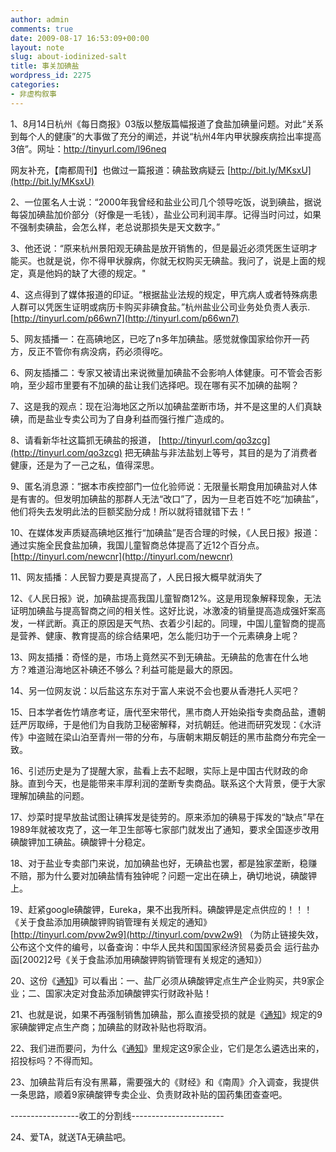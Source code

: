 ```yaml
---
author: admin
comments: true
date: 2009-08-17 16:53:09+00:00
layout: note
slug: about-iodinized-salt
title: 事关加碘盐
wordpress_id: 2275
categories:
- 非虚构叙事
---
```


1、8月14日杭州《每日商报》03版以整版篇幅报道了食盐加碘量问题。对此“关系到每个人的健康”的大事做了充分的阐述，并说“杭州4年内甲状腺疾病捡出率提高3倍”。网址：[http://tinyurl.com/l96neq ](http://tinyurl.com/l96neq)

网友补充，【南都周刊】也做过一篇报道：碘盐致病疑云 [http://bit.ly/MKsxU](http://bit.ly/MKsxU)

2、一位匿名人士说：“2000年我曾经和盐业公司几个领导吃饭，说到碘盐，据说每袋加碘盐加价部分（好像是一毛钱），盐业公司利润丰厚。记得当时问过，如果不强制卖碘盐，会怎么样，老总说那损失是天文数字。”

3、他还说：“原来杭州景阳观无碘盐是放开销售的，但是最近必须凭医生证明才能买。也就是说，你不得甲状腺病，你就无权购买无碘盐。我问了，说是上面的规定，真是他妈的缺了大德的规定。"

4、这点得到了媒体报道的印证。“根据盐业法规的规定，甲亢病人或者特殊病患人群可以凭医生证明或病历卡购买非碘食盐。”杭州盐业公司业务处负责人表示. [http://tinyurl.com/p66wn7](http://tinyurl.com/p66wn7)

5、网友插播一：在高碘地区，已吃了n多年加碘盐。感觉就像国家给你开一药方，反正不管你有病没病，药必须得吃。

6、网友插播二：专家又被请出来说微量加碘盐不会影响人体健康。可不管会否影响，至少超市里要有不加碘的盐让我们选择吧。现在哪有买不加碘的盐啊？

7、这是我的观点：现在沿海地区之所以加碘盐垄断市场，并不是这里的人们真缺碘，而是盐业专卖公司为了自身利益而强行推广造成的。

8、请看新华社这篇抓无碘盐的报道， [http://tinyurl.com/qo3zcg](http://tinyurl.com/qo3zcg) 把无碘盐与非法盐划上等号，其目的是为了消费者健康，还是为了一己之私，值得深思。

9、匿名消息源：”据本市疾控部门一位化验师说：无限量长期食用加碘盐对人体是有害的。但发明加碘盐的那群人无法“改口”了，因为一旦老百姓不吃“加碘盐”，他们将失去发明此法的巨额奖励分成！所以就将错就错下去！“

10、在媒体发声质疑高碘地区推行“加碘盐”是否合理的时候，《人民日报》报道： 通过实施全民食盐加碘，我国儿童智商总体提高了近12个百分点。[http://tinyurl.com/newcnr](http://tinyurl.com/newcnr)

11、网友插播：人民智力要是真提高了，人民日报大概早就消失了

12、《人民日报》说，加碘盐提高我国儿童智商12%。这是用现象解释现象，无法证明加碘盐与提高智商之间的相关性。这好比说，冰激凌的销量提高造成强奸案高发，一样武断。真正的原因是天气热、衣着少引起的。同理，中国儿童智商的提高是营养、健康、教育提高的综合结果吧，怎么能归功于一个元素碘身上呢？

13、网友插播：奇怪的是，市场上竟然买不到无碘盐。无碘盐的危害在什么地方？难道沿海地区补碘还不够么？利益可能是最大的原因。

14、另一位网友说：以后盐这东东对于富人来说不会也要从香港托人买吧？

15、日本学者佐竹靖彦考证，唐代至宋带代，黑市商人开始染指专卖商品盐，遭朝廷严厉取缔，于是他们为自我防卫秘密解释，对抗朝廷。他进而研究发现：《水浒传》中盗贼在梁山泊至青州一带的分布，与唐朝末期反朝廷的黑市盐商分布完全一致。

16、引述历史是为了提醒大家，盐看上去不起眼，实际上是中国古代财政的命脉。直到今天，也是能带来丰厚利润的垄断专卖商品。联系这个大背景，便于大家理解加碘盐的问题。

17、炒菜时提早放盐试图让碘挥发是徒劳的。原来添加的碘易于挥发的“缺点”早在1989年就被攻克了，这一年卫生部等七家部门就发出了通知，要求全国逐步改用碘酸钾加工碘盐。碘酸钾十分稳定。

18、对于盐业专卖部门来说，加加碘盐也好，无碘盐也罢，都是独家垄断，稳赚不赔，那为什么要对加碘盐情有独钟呢？问题一定出在碘上，确切地说，碘酸钾上。

19、赶紧google碘酸钾，Eureka，果不出我所料。碘酸钾是定点供应的！！！ 《关于食盐添加用碘酸钾购销管理有关规定的通知》 [http://tinyurl.com/pvw2w9](http://tinyurl.com/pvw2w9) （为防止链接失效，公布这个文件的编号，以备查询：中华人民共和国国家经济贸易委员会 运行盐办函[2002]2号《关于食盐添加用碘酸钾购销管理有关规定的通知》）

20、这份《[通知](http://tinyurl.com/pvw2w9)》可以看出：一、盐厂必须从碘酸钾定点生产企业购买，共9家企业；二、国家决定对食盐添加碘酸钾实行财政补贴！

21、也就是说，如果不再强制销售加碘盐，那么直接受损的就是《[通知](http://tinyurl.com/pvw2w9)》规定的9家碘酸钾定点生产商；加碘盐的财政补贴也将取消。

22、我们进而要问，为什么《[通知](http://tinyurl.com/pvw2w9)》里规定这9家企业，它们是怎么遴选出来的，招投标吗？不得而知。

23、加碘盐背后有没有黑幕，需要强大的《财经》和《南周》介入调查，我提供一条思路，顺着9家碘酸钾专卖企业、负责财政补贴的国药集团查查吧。

-----------------收工的分割线-----------------------

24、爱TA，就送TA无碘盐吧。

